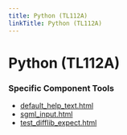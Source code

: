 ```yaml
---
title: Python (TL112A)
linkTitle: Python (TL112A)
---
```


# Python (TL112A)
### Specific Component Tools

- [default_help_text.html](tools/Lib/site-packages/wx/lib/agw/data/default_help_text.html)
- [sgml_input.html](tools/Lib/test/sgml_input.html)
- [test_difflib_expect.html](tools/Lib/test/test_difflib_expect.html)

